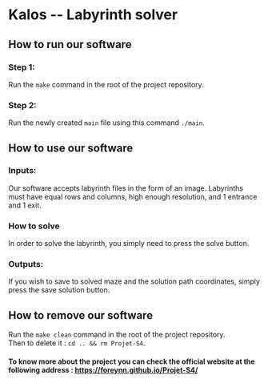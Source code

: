 # Kalos -- Labyrinth solver

## How to run our software

### Step 1:

Run the `make` command in the root of the project repository.

### Step 2:

Run the newly created `main` file using this command `./main`.

## How to use our software

### Inputs:

Our software accepts labyrinth files in the form of an image. Labyrinths must have equal rows and columns, high enough resolution, and 1 entrance and 1 exit.

### How to solve

In order to solve the labyrinth, you simply need to press the solve button.

### Outputs:

If you wish to save to solved maze and the solution path coordinates, simply press the save solution button.

## How to remove our software

Run the `make clean` command in the root of the project repository.<br>
Then to delete it : `cd .. && rm Projet-S4`.


#### To know more about the project you can check the official website at the following address : https://foreynn.github.io/Projet-S4/
